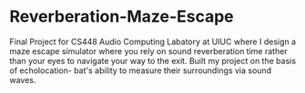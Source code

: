 # Reverberation-Maze-Escape

Final Project for CS448 Audio Computing Labatory at UIUC where I design a maze escape simulator where you rely on sound reverberation time rather than your eyes to navigate your way to the exit. Built my project on the basis of echolocation- bat's ability to measure their surroundings via sound waves.
